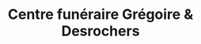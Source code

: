 ---
title: "Centre funéraire Grégoire & Desrochers"
url: /victoriaville/centre-funeraire-gregoire-und-desrochers/
shop: Bestattungen
---